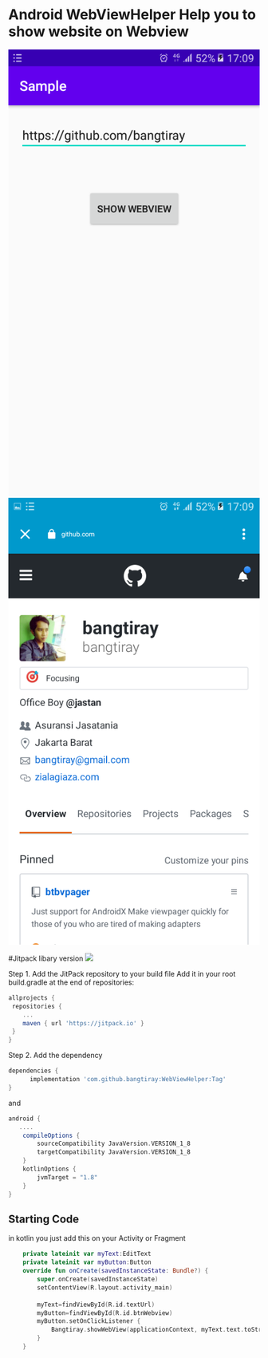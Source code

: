 # Android WebViewHelper Help you to show website on Webview

![Input Url](https://raw.githubusercontent.com/bangtiray/asset-orang/master/Screenshot_20200415-170924.png)
![Result](https://raw.githubusercontent.com/bangtiray/asset-orang/master/Screenshot_20200415-170931.png)

#Jitpack libary version
[![](https://jitpack.io/v/bangtiray/btbvpager.svg)](https://jitpack.io/#bangtiray/btbvpager) 

Step 1. Add the JitPack repository to your build file
Add it in your root build.gradle at the end of repositories:
```gradle
allprojects {
 repositories {
	...
	maven { url 'https://jitpack.io' }
 }
}
```
Step 2. Add the dependency
```gradle
dependencies {
      implementation 'com.github.bangtiray:WebViewHelper:Tag'
}
```
and 
```gradle
android {
   ....
    compileOptions {
        sourceCompatibility JavaVersion.VERSION_1_8
        targetCompatibility JavaVersion.VERSION_1_8
    }
    kotlinOptions {
        jvmTarget = "1.8"
    }
}
```
## Starting Code

in kotlin you just add this on your Activity or Fragment
```kotlin
    private lateinit var myText:EditText
    private lateinit var myButton:Button
    override fun onCreate(savedInstanceState: Bundle?) {
        super.onCreate(savedInstanceState)
        setContentView(R.layout.activity_main)

        myText=findViewById(R.id.textUrl)
        myButton=findViewById(R.id.btnWebview)
        myButton.setOnClickListener {
            Bangtiray.showWebView(applicationContext, myText.text.toString(), "", false)
        }
    }
```
